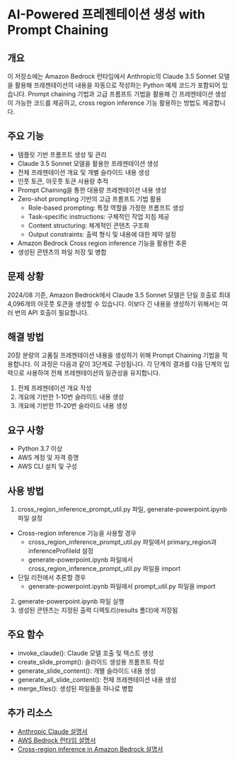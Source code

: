 # AI-Powered 프레젠테이션 생성 with Prompt Chaining

## 개요
이 저장소에는 Amazon Bedrock 런타임에서 Anthropic의 Claude 3.5 Sonnet 모델을 활용해 프레젠테이션의 내용을 자동으로 작성하는 Python 예제 코드가 포함되어 있습니다. Prompt chaining 기법과 고급 프롬프트 기법을 활용해 긴 프레젠테이션 생성이 가능한 코드를 제공하고, cross region inference 기능 활용하는 방법도 제공합니다. 

## 주요 기능
* 템플릿 기반 프롬프트 생성 및 관리
* Claude 3.5 Sonnet 모델을 활용한 프레젠테이션 생성
* 전체 프레젠테이션 개요 및 개별 슬라이드 내용 생성
* 인풋 토큰, 아웃풋 토큰 사용량 추적
* Prompt Chaining을 통한 대용량 프레젠테이션 내용 생성
* Zero-shot prompting 기반의 고급 프롬프트 기법 활용
    * Role-based prompting: 특정 역할을 가정한 프롬프트 생성
    * Task-specific instructions: 구체적인 작업 지침 제공
    * Content structuring: 체계적인 콘텐츠 구조화
    * Output constraints: 출력 형식 및 내용에 대한 제약 설정
* Amazon Bedrock Cross region inference 기능을 활용한 추론
* 생성된 콘텐츠의 파일 저장 및 병합

## 문제 상황
2024/08 기준, Amazon Bedrock에서 Claude 3.5 Sonnet 모델은 단일 호출로 최대 4,096개의 아웃풋 토큰을 생성할 수 있습니다. 이보다 긴 내용을 생성하기 위해서는 여러 번의 API 호출이 필요합니다.

## 해결 방법
20장 분량의 고품질 프레젠테이션 내용을 생성하기 위해 Prompt Chaining 기법을 적용합니다. 이 과정은 다음과 같이 3단계로 구성됩니다.
각 단계의 결과를 다음 단계의 입력으로 사용하여 전체 프레젠테이션의 일관성을 유지합니다.
1. 전체 프레젠테이션 개요 작성
2. 개요에 기반한 1-10번 슬라이드 내용 생성
3. 개요에 기반한 11-20번 슬라이드 내용 생성


## 요구 사항
* Python 3.7 이상
* AWS 계정 및 자격 증명
* AWS CLI 설치 및 구성

## 사용 방법
1. cross_region_inference_prompt_util.py 파일, generate-powerpoint.ipynb 파일 설정
* Cross-region inference 기능을 사용할 경우
    * cross_region_inference_prompt_util.py 파일에서 primary_region과 inferenceProfileId 설정
    * generate-powerpoint.ipynb 파일에서 cross_region_inference_prompt_util.py 파일을 import
* 단일 리전에서 추론할 경우 
    * generate-powerpoint.ipynb 파일에서 prompt_util.py 파일을 import
2. generate-powerpoint.ipynb 파일 실행
3. 생성된 콘텐츠는 지정된 출력 디렉토리(results 폴더)에 저장됨

## 주요 함수
* invoke_claude(): Claude 모델 호출 및 텍스트 생성
* create_slide_prompt(): 슬라이드 생성용 프롬프트 작성
* generate_slide_content(): 개별 슬라이드 내용 생성
* generate_all_slide_content(): 전체 프레젠테이션 내용 생성
* merge_files(): 생성된 파일들을 하나로 병합

## 추가 리소스
* [Anthropic Claude 설명서](https://docs.anthropic.com/claude/docs/intro-to-claude)
* [AWS Bedrock 런타임 설명서](https://docs.aws.amazon.com/ko_kr/bedrock/latest/userguide/service_code_examples_bedrock-runtime.html)
* [Cross-region inference in Amazon Bedrock 설명서](https://aws.amazon.com/blogs/machine-learning/getting-started-with-cross-region-inference-in-amazon-bedrock/)